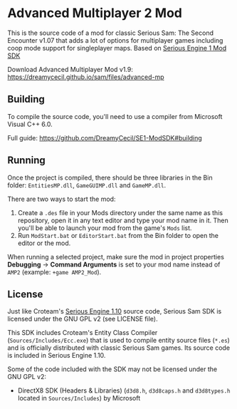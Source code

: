 # Advanced Multiplayer 2 Mod
This is the source code of a mod for classic Serious Sam: The Second Encounter v1.07 that adds a lot of options for multiplayer games including coop mode support for singleplayer maps.
Based on [Serious Engine 1 Mod SDK](https://github.com/DreamyCecil/SE1-ModSDK)

Download Advanced Multiplayer Mod v1.9: https://dreamycecil.github.io/sam/files/advanced-mp

Building
--------

To compile the source code, you'll need to use a compiler from Microsoft Visual C++ 6.0.

Full guide: https://github.com/DreamyCecil/SE1-ModSDK#building

Running
-------

Once the project is compiled, there should be three libraries in the Bin folder: `EntitiesMP.dll`, `GameGUIMP.dll` and `GameMP.dll`.

There are two ways to start the mod:
1. Create a `.des` file in your Mods directory under the same name as this repository, open it in any text editor and type your mod name in it. Then you'll be able to launch your mod from the game's `Mods` list.
2. Run `ModStart.bat` or `EditorStart.bat` from the Bin folder to open the editor or the mod.

When running a selected project, make sure the mod in project properties **Debugging** -> **Command Arguments** is set to your mod name instead of `AMP2` (example: `+game AMP2_Mod`).

License
-------

Just like Croteam's [Serious Engine 1.10](https://github.com/Croteam-official/Serious-Engine) source code, Serious Sam SDK is licensed under the GNU GPL v2 (see LICENSE file).

This SDK includes Croteam's Entity Class Compiler (`Sources/Includes/Ecc.exe`) that is used to compile entity source files (`*.es`) and is officially distributed with classic Serious Sam games. Its source code is included in Serious Engine 1.10.

Some of the code included with the SDK may not be licensed under the GNU GPL v2:

* DirectX8 SDK (Headers & Libraries) (`d3d8.h`, `d3d8caps.h` and `d3d8types.h` located in `Sources/Includes`) by Microsoft
